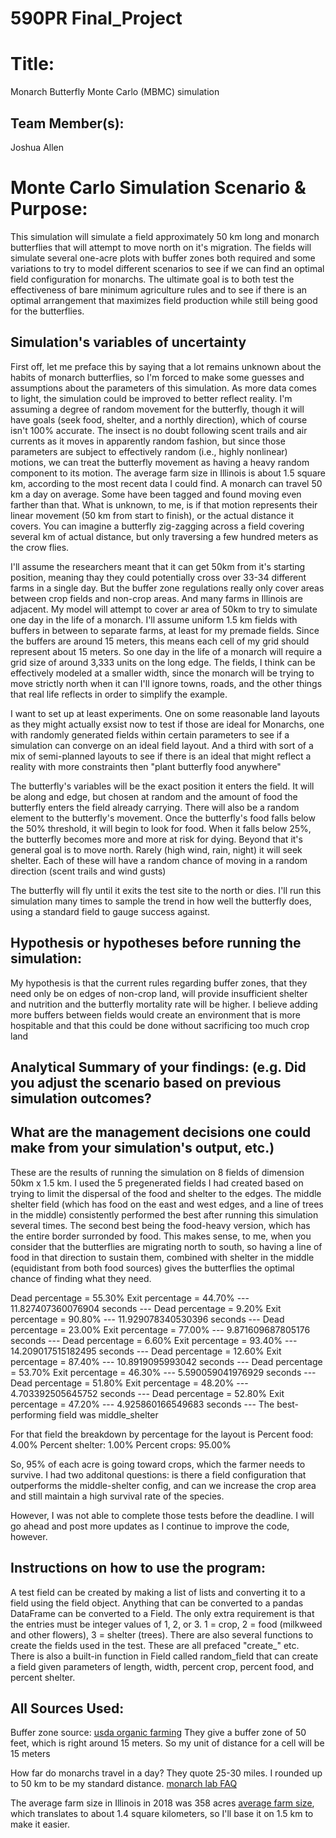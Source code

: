 # 590PR Final_Project

# Title: 
Monarch Butterfly Monte Carlo (MBMC) simulation

## Team Member(s):
Joshua Allen

# Monte Carlo Simulation Scenario & Purpose:
This simulation will simulate a field approximately 50 km long and monarch butterflies that will attempt to move north 
on it's migration. The fields will simulate several one-acre plots with buffer zones both required and some variations 
to try to model different scenarios to see if we can find an optimal field configuration for monarchs. The ultimate
goal is to both test the effectiveness of bare minimum agriculture rules and to see if there is an optimal arrangement 
that maximizes field production while still being good for the butterflies.

## Simulation's variables of uncertainty
First off, let me preface this by saying that a lot remains unknown about the habits of monarch butterflies,
so I'm forced to make some guesses and assumptions about the parameters of this simulation. As more data comes to light,
the simulation could be improved to better reflect reality. I'm assuming a degree of random movement for the butterfly, 
though it will have goals (seek food, shelter, and a northly direction), which of course isn't 100% accurate. The insect
is no doubt following scent trails and air currents as it moves in apparently random fashion, but since those parameters
are subject to effectively random (i.e., highly nonlinear) motions, we can treat the butterfly movement as having a
heavy random component to its motion. The average farm size in Illinois is about 1.5 square km, according to the most
recent data I could find. A monarch can travel 50 km a day on average. Some have been tagged and found moving even
farther than that. What is unknown, to me, is if that motion represents their linear movement (50 km from start to
finish), or the actual distance it covers. You can imagine a butterfly zig-zagging across a field covering several km
of actual distance, but only traversing a few hundred meters as the crow flies.

I'll assume the researchers meant that it can get 50km from it's starting position, meaning thay they could potentially 
cross over 33-34 different farms in a single day. But the buffer zone regulations really only cover areas between crop 
fields and non-crop areas. And many farms in Illinois are adjacent. My model will attempt to cover ar area of 50km to 
try to simulate one day in the life of a monarch. I'll assume uniform 1.5 km fields with buffers in between to separate
farms, at least for my premade fields. Since the buffers are around 15 meters, this means each cell of my grid should
represent about 15 meters. So one day in the life of a monarch will require a grid size of around 3,333 units on the 
long edge. The fields, I think can be effectively modeled at a smaller width, since the monarch will be trying to move 
strictly north when it can I'll ignore towns, roads, and the other things that real life reflects in order to simplify 
the example.

I want to set up at least experiments. One on some reasonable land layouts as they might actually exsist now to test if those 
are ideal for Monarchs, one with randomly generated fields within certain parameters to see if a simulation can converge
on an ideal field layout. And a third with sort of a mix of semi-planned layouts to see if there is an ideal that might
reflect a reality with more constraints then "plant butterfly food anywhere"

The butterfly's variables will be the exact position it enters the field. It will be along and edge, but chosen at 
random and the amount of food the butterfly enters the field already carrying. There will also be a random element
to the butterfly's movement. Once the butterfly's food falls below the 50% threshold, it will begin to look for food.
When it falls below 25%, the butterfly becomes more and more at risk for dying. Beyond that it's general goal is 
to move north. Rarely (high wind, rain, night) it will seek shelter. Each of these will have a random chance of
moving in a random direction (scent trails and wind gusts)

The butterfly will fly until it exits the test site to the north or dies. I'll run this simulation many times to sample
the trend in how well the butterfly does, using a standard field to gauge success against.

## Hypothesis or hypotheses before running the simulation:
My hypothesis is that the current rules regarding buffer zones, that they need only be on edges of non-crop land, will
provide insufficient shelter and nutrition and the butterfly mortality rate will be higher. I believe adding more 
buffers between fields would create an environment that is more hospitable and that this could be done without
sacrificing too much crop land

## Analytical Summary of your findings: (e.g. Did you adjust the scenario based on previous simulation outcomes?  
## What are the management decisions one could make from your simulation's output, etc.)
These are the results of running the simulation on 8 fields of dimension 50km x 1.5 km. I used the 5 pregenerated fields
I had created based on trying to limit the dispersal of the food and shelter to the edges. The middle shelter field
(which has food on the east and west edges, and a line of trees in the middle) consistently performed the best after
running this simulation several times. The second best being the food-heavy version, which has the entire border 
surronded by food. This makes sense, to me, when you consider that the butterflies are migrating north to south, so
having a line of food in that direction to sustain them, combined with shelter in the middle (equidistant from both
food sources) gives the butterflies the optimal chance of finding what they need.

Dead percentage = 55.30%
Exit percentage = 44.70%
--- 11.827407360076904 seconds ---
Dead percentage = 9.20%
Exit percentage = 90.80%
--- 11.929078340530396 seconds ---
Dead percentage = 23.00%
Exit percentage = 77.00%
--- 9.871609687805176 seconds ---
Dead percentage = 6.60%
Exit percentage = 93.40%
--- 14.209017515182495 seconds ---
Dead percentage = 12.60%
Exit percentage = 87.40%
--- 10.8919095993042 seconds ---
Dead percentage = 53.70%
Exit percentage = 46.30%
--- 5.590059041976929 seconds ---
Dead percentage = 51.80%
Exit percentage = 48.20%
--- 4.703392505645752 seconds ---
Dead percentage = 52.80%
Exit percentage = 47.20%
--- 4.925860166549683 seconds ---
The best-performing field was middle_shelter

For that field the breakdown by percentage for the layout is
Percent food: 4.00%
Percent shelter: 1.00%
Percent crops: 95.00%

So, 95% of each acre is going toward crops, which the farmer needs to survive. I had two additonal questions: is there 
a field configuration that outperforms the middle-shelter config, and can we increase the crop area and still maintain 
a high survival rate of the species.

However, I was not able to complete those tests before the deadline. I will go ahead and post more updates as I continue
to improve the code, however.

## Instructions on how to use the program:
A test field can be created by making a list of lists and converting it to a field using the field object. Anything
that can be converted to a pandas DataFrame can be converted to a Field. The only extra requirement is that the entries
must be integer values of 1, 2, or 3. 1 = crop, 2 = food (milkweed and other flowers), 3 = shelter (trees). There are
also several functions to create the fields used in the test. These are all prefaced "create_" etc. There is also a 
built-in function in Field called random_field that can create a field given parameters of length, width, percent crop,
percent food, and percent shelter.

## All Sources Used:
Buffer zone source: [usda organic farming](https://www.ams.usda.gov/sites/default/files/media/6%20Buffer%20Zones%20FINAL%20RGK%20V2.pdf)
They give a buffer zone of 50 feet, which is right around 15 meters. So my unit of distance for a cell will be 15 meters


How far do monarchs travel in a day? They quote 25-30 miles. I rounded up
to 50 km to be my standard distance. [monarch lab FAQ](https://monarchlab.org/biology-and-research/ask-the-expert/faq)

The average farm size in Illinois in 2018 was 358 acres [average farm size](https://farmdocdaily.illinois.edu/2013/08/trends-illinois-farmland-parcel-size.html),
which translates to about 1.4 square kilometers, so I'll base it on 1.5 km to make it easier.




